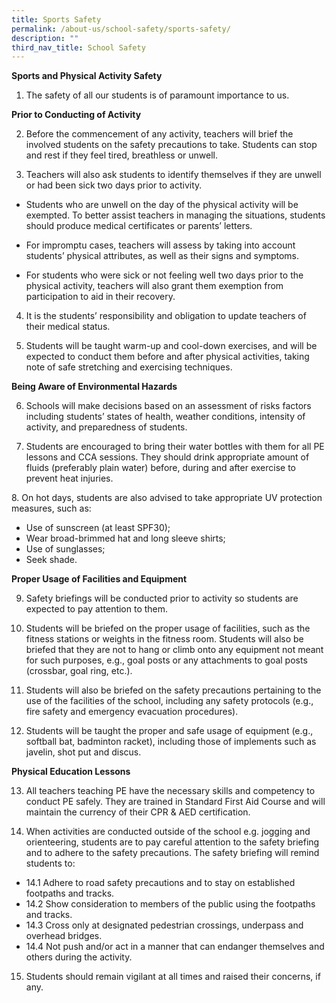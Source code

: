 ```yaml
---
title: Sports Safety
permalink: /about-us/school-safety/sports-safety/
description: ""
third_nav_title: School Safety
---
```

**Sports and Physical Activity Safety**

1. The safety of all our students is of paramount importance to us.

  

**Prior to Conducting of Activity**  

2) Before the commencement of any activity, teachers will brief the involved students on the safety precautions to take. Students can stop and rest if they feel tired, breathless or unwell.  
  
3) Teachers will also ask students to identify themselves if they are unwell or had been sick two days prior to activity.  
  

- Students who are unwell on the day of the physical activity will be exempted. To better assist teachers in managing the situations, students should produce medical certificates or parents’ letters.  

- For impromptu cases, teachers will assess by taking into account students’ physical attributes, as well as their signs and symptoms.  

- For students who were sick or not feeling well two days prior to the physical activity, teachers will also grant them exemption from participation to aid in their recovery.

  
4) It is the students’ responsibility and obligation to update teachers of their medical status.  
  
5) Students will be taught warm-up and cool-down exercises, and will be expected to conduct them before and after physical activities, taking note of safe stretching and exercising techniques.  
  
**Being Aware of Environmental Hazards**  
  
6. Schools will make decisions based on an assessment of risks factors including students’ states of health, weather conditions, intensity of activity, and preparedness of students.  
  
7. Students are encouraged to bring their water bottles with them for all PE lessons and CCA sessions. They should drink appropriate amount of fluids (preferably plain water) before, during and after exercise to prevent heat injuries.  
  
8\. On hot days, students are also advised to take appropriate UV protection measures, such as:  

*   Use of sunscreen (at least SPF30);
*   Wear broad-brimmed hat and long sleeve shirts;
*   Use of sunglasses;
*   Seek shade.

**Proper Usage of Facilities and Equipment**  
  
9. Safety briefings will be conducted prior to activity so students are expected to pay attention to them.  
  
10. Students will be briefed on the proper usage of facilities, such as the fitness stations or weights in the fitness room. Students will also be briefed that they are not to hang or climb onto any equipment not meant for such purposes, e.g., goal posts or any attachments to goal posts (crossbar, goal ring, etc.).  
  
11. Students will also be briefed on the safety precautions pertaining to the use of the facilities of the school, including any safety protocols (e.g., fire safety and emergency evacuation procedures).  
  
12. Students will be taught the proper and safe usage of equipment (e.g., softball bat, badminton racket), including those of implements such as javelin, shot put and discus.  
  
**Physical Education Lessons**  
  
13. All teachers teaching PE have the necessary skills and competency to conduct PE safely. They are trained in Standard First Aid Course and will maintain the currency of their CPR & AED certification.  
  
14. When activities are conducted outside of the school e.g. jogging and orienteering, students are to pay careful attention to the safety briefing and to adhere to the safety precautions. The safety briefing will remind students to:  

- 14.1 Adhere to road safety precautions and to stay on established footpaths and tracks.  
- 14.2 Show consideration to members of the public using the footpaths and tracks.  
- 14.3 Cross only at designated pedestrian crossings, underpass and overhead bridges.  
- 14.4 Not push and/or act in a manner that can endanger themselves and others during the activity.

  
15. Students should remain vigilant at all times and raised their concerns, if any.